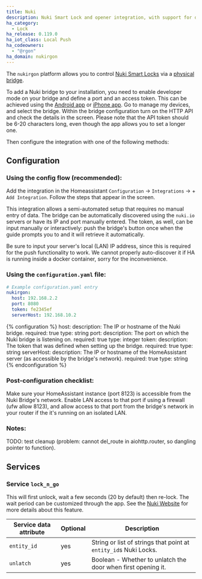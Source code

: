 ```yaml
---
title: Nuki
description: Nuki Smart Lock and opener integration, with support for door sensor etc.
ha_category:
  - Lock
ha_release: 0.119.0
ha_iot_class: Local Push
ha_codeowners:
  - "@rgon"
ha_domain: nukirgon
---
```


The `nukirgon` platform allows you to control [Nuki Smart Locks](https://nuki.io/en/smart-lock/) via a [physical bridge](https://nuki.io/en/bridge/).

To add a Nuki bridge to your installation, you need to enable developer mode on your bridge and define a port and an access token. This can be achieved using the [Android app](https://play.google.com/store/apps/details?id=io.nuki) or [iPhone app](https://apps.apple.com/app/nuki-smart-lock/id1044998081). Go to manage my devices, and select the bridge. Within the bridge configuration turn on the HTTP API and check the details in the screen. Please note that the API token should be 6-20 characters long, even though the app allows you to set a longer one.

Then configure the integration with one of the following methods:

## Configuration

### Using the config flow (recommended):

Add the integration in the Homeassistant `Configuration` -> `Integrations` -> + `Add Integration`. Follow the steps that appear in the screen.

This integration allows a semi-automated setup that requires no manual entry of data. The bridge can be automatically discovered using the `nuki.io` servers or have its IP and port manually entered. The token, as well, can be input manually or interactively: push the bridge's button once when the guide prompts you to and it will retrieve it automatically.

Be sure to input your server's local (LAN) IP address, since this is required for the push functionality to work. We cannot properly auto-discover it if HA is running inside a docker container, sorry for the inconvenience.

### Using the `configuration.yaml` file:

```yaml
# Example configuration.yaml entry
nukirgon:
  host: 192.168.2.2
  port: 8080
  token: fe2345ef
  serverHost: 192.168.10.2
```

{% configuration %}
host:
description: The IP or hostname of the Nuki bridge.
required: true
type: string
port:
description: The port on which the Nuki bridge is listening on.
required: true
type: integer
token:
description: The token that was defined when setting up the bridge.
required: true
type: string
serverHost:
description: The IP or hostname of the HomeAssistant server (as accessible by the bridge's network).
required: true
type: string
{% endconfiguration %}

### Post-configuration checklist:

Make sure your HomeAssistant instance (port 8123) is accessible from the Nuki Bridge's network. Enable LAN access to that port if using a firewall (ufw allow 8123), and allow access to that port from the bridge's network in your router if the it's running on an isolated LAN.

### Notes:

TODO: test cleanup (problem: cannot del_route in aiohttp.router, so dangling pointer to function).

## Services

### Service `lock_n_go`

This will first unlock, wait a few seconds (20 by default) then re-lock. The wait period can be customized through the app.
See the [Nuki Website](https://nuki.io/en/support/smart-lock/sl-features/locking-with-the-smart-lock/) for more details about this feature.

| Service data attribute | Optional | Description                                                      |
| ---------------------- | -------- | ---------------------------------------------------------------- |
| `entity_id`            | yes      | String or list of strings that point at `entity_id`s Nuki Locks. |
| `unlatch`              | yes      | Boolean - Whether to unlatch the door when first opening it.     |
